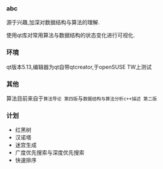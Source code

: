### abc

源于兴趣,加深对数据结构与算法的理解.

使用qt库对常用算法与数据结构的状态变化进行可视化.

### 环境

qt版本5.13,编辑器为qt自带qtcreator,于openSUSE TW上测试

### 其他

算法目前来自于`算法导论 第四版`与`数据结构与算法分析c++描述 第二版`

### 计划

- 红黑树
- 汉诺塔
- 迷宫生成
- 广度优先搜索与深度优先搜索
- 快速排序